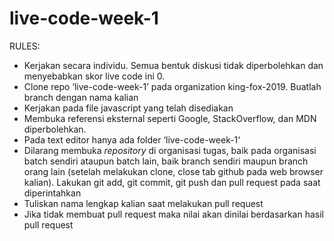 # live-code-week-1

RULES:

- Kerjakan secara individu. Semua bentuk diskusi tidak diperbolehkan dan menyebabkan skor live code ini 0.
- Clone repo ‘live-code-week-1’ pada organization king-fox-2019. Buatlah branch dengan nama kalian
- Kerjakan pada file javascript yang telah disediakan
- Membuka referensi eksternal seperti Google, StackOverflow, dan MDN diperbolehkan.
- Pada text editor hanya ada folder ‘live-code-week-1‘
- Dilarang membuka _repository_ di organisasi tugas, baik pada organisasi batch sendiri ataupun batch lain, baik branch sendiri maupun branch orang lain (setelah melakukan clone, close tab github pada web browser kalian). Lakukan git add, git commit, git push dan pull request pada saat diperintahkan
- Tuliskan nama lengkap kalian saat melakukan pull request
- Jika tidak membuat pull request maka nilai akan dinilai berdasarkan hasil pull request